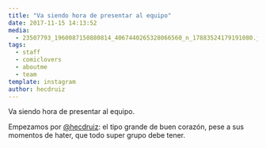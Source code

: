```yaml
---
title: "Va siendo hora de presentar al equipo"
date: 2017-11-15 14:13:52
media: 
  - 23507793_1960087150880814_4067440265328066560_n_17883524179191080.jpg
tags: 
  - staff
  - comiclovers
  - aboutme
  - team
template: instagram
author: hecdruiz
---
```


Va siendo hora de presentar al equipo.

Empezamos por [@hecdruiz](https://instagram.com/hecdruiz): el tipo grande de buen corazón, pese a sus momentos de hater, que todo super grupo debe tener.
